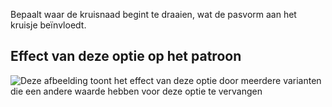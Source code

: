 Bepaalt waar de kruisnaad begint te draaien, wat de pasvorm aan het kruisje beïnvloedt.

## Effect van deze optie op het patroon

![Deze afbeelding toont het effect van deze optie door meerdere varianten die een andere waarde hebben voor deze optie te vervangen](paco_crotchseamcurvestart_sample.svg "Effect van deze optie op het patroon")
